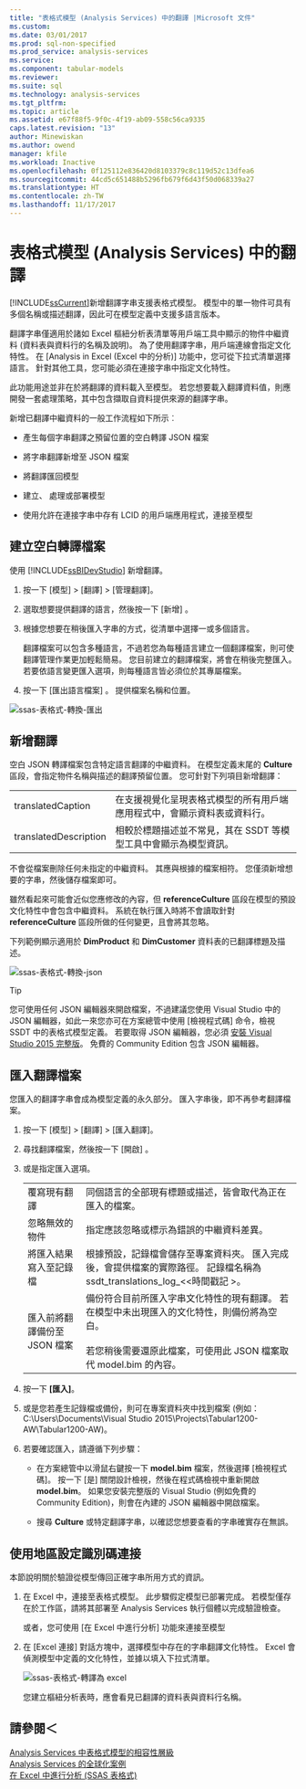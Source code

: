 ```yaml
---
title: "表格式模型 (Analysis Services) 中的翻譯 |Microsoft 文件"
ms.custom: 
ms.date: 03/01/2017
ms.prod: sql-non-specified
ms.prod_service: analysis-services
ms.service: 
ms.component: tabular-models
ms.reviewer: 
ms.suite: sql
ms.technology: analysis-services
ms.tgt_pltfrm: 
ms.topic: article
ms.assetid: e67f88f5-9f0c-4f19-ab09-558c56ca9335
caps.latest.revision: "13"
author: Minewiskan
ms.author: owend
manager: kfile
ms.workload: Inactive
ms.openlocfilehash: 0f125112e836420d8103379c8c119d52c13dfea6
ms.sourcegitcommit: 44cd5c651488b5296fb679f6d43f50d068339a27
ms.translationtype: HT
ms.contentlocale: zh-TW
ms.lasthandoff: 11/17/2017
---
```

# <a name="translations-in-tabular-models-analysis-services"></a>表格式模型 (Analysis Services) 中的翻譯
  [!INCLUDE[ssCurrent](../../includes/sscurrent-md.md)]新增翻譯字串支援表格式模型。 模型中的單一物件可具有多個名稱或描述翻譯，因此可在模型定義中支援多語言版本。  
  
 翻譯字串僅適用於諸如 Excel 樞紐分析表清單等用戶端工具中顯示的物件中繼資料 (資料表與資料行的名稱及說明)。  為了使用翻譯字串，用戶端連線會指定文化特性。 在 [Analysis in Excel (Excel 中的分析)] 功能中，您可從下拉式清單選擇語言。 針對其他工具，您可能必須在連接字串中指定文化特性。  
  
 此功能用途並非在於將翻譯的資料載入至模型。 若您想要載入翻譯資料值，則應開發一套處理策略，其中包含擷取自資料提供來源的翻譯字串。  
  
 新增已翻譯中繼資料的一般工作流程如下所示︰  
  
-   產生每個字串翻譯之預留位置的空白轉譯 JSON 檔案  
  
-   將字串翻譯新增至 JSON 檔案  
  
-   將翻譯匯回模型  
  
-   建立、 處理或部署模型  
  
-   使用允許在連接字串中存有 LCID 的用戶端應用程式，連接至模型  
  
## <a name="create-an-empty-translation-file"></a>建立空白轉譯檔案  
 使用 [!INCLUDE[ssBIDevStudio](../../includes/ssbidevstudio-md.md)] 新增翻譯。  
  
1.  按一下 [模型] > [翻譯] > [管理翻譯]。  
  
2.  選取想要提供翻譯的語言，然後按一下 [新增] 。  
  
3.  根據您想要在稍後匯入字串的方式，從清單中選擇一或多個語言。  
  
     翻譯檔案可以包含多種語言，不過若您為每種語言建立一個翻譯檔案，則可使翻譯管理作業更加輕鬆簡易。 您目前建立的翻譯檔案，將會在稍後完整匯入。 若要依語言變更匯入選項，則每種語言皆必須位於其專屬檔案。  
  
4.  按一下 [匯出語言檔案] 。  提供檔案名稱和位置。  
  
 ![ssas-表格式-轉換-匯出](../../analysis-services/tabular-models/media/ssas-tabular-translate-export.png "ssas-表格式-轉換-匯出")  
  
## <a name="add-translations"></a>新增翻譯  
 空白 JSON 轉譯檔案包含特定語言翻譯的中繼資料。 在模型定義末尾的 **Culture** 區段，會指定物件名稱與描述的翻譯預留位置。 您可針對下列項目新增翻譯：  
  
|||  
|-|-|  
|translatedCaption|在支援視覺化呈現表格式模型的所有用戶端應用程式中，會顯示資料表或資料行。|  
|translatedDescription|相較於標題描述並不常見，其在 SSDT 等模型工具中會顯示為模型資訊。|  
  
 不會從檔案刪除任何未指定的中繼資料。  其應與根據的檔案相符。 您僅須新增想要的字串，然後儲存檔案即可。  
  
 雖然看起來可能會近似您應修改的內容，但  **referenceCulture** 區段在模型的預設文化特性中會包含中繼資料。 系統在執行匯入時將不會讀取針對 **referenceCulture** 區段所做的任何變更，且會將其忽略。  
  
 下列範例顯示適用於 **DimProduct** 和 **DimCustomer** 資料表的已翻譯標題及描述。  
  
 ![ssas-表格式-轉換-json](../../analysis-services/tabular-models/media/ssas-tabular-translate-json.png "ssas-表格式-轉換-json")  
  
> [!TIP]  
>  您可使用任何 JSON 編輯器來開啟檔案，不過建議您使用 Visual Studio 中的 JSON 編輯器，如此一來您亦可在方案總管中使用 [檢視程式碼] 命令，檢視 SSDT 中的表格式模型定義。 若要取得 JSON 編輯器，您必須 [安裝 Visual Studio 2015 完整版](https://www.visualstudio.com/en-us/downloads/download-visual-studio-vs.aspx)。 免費的 Community Edition 包含 JSON 編輯器。  
  
## <a name="import-a-translation-file"></a>匯入翻譯檔案  
 您匯入的翻譯字串會成為模型定義的永久部分。 匯入字串後，即不再參考翻譯檔案。  
  
1.  按一下 [模型] > [翻譯] > [匯入翻譯]。  
  
2.  尋找翻譯檔案，然後按一下 [開啟] 。  
  
3.  或是指定匯入選項。  
  
    |||  
    |-|-|  
    |覆寫現有翻譯|同個語言的全部現有標題或描述，皆會取代為正在匯入的檔案。|  
    |忽略無效的物件|指定應該忽略或標示為錯誤的中繼資料差異。|  
    |將匯入結果寫入至記錄檔|根據預設，記錄檔會儲存至專案資料夾。 匯入完成後，會提供檔案的實際路徑。 記錄檔名稱為 ssdt_translations_log_<\<時間戳記 >。|  
    |匯入前將翻譯備份至 JSON 檔案|備份符合目前所匯入字串文化特性的現有翻譯。  若在模型中未出現匯入的文化特性，則備份將為空白。<br /><br /> 若您稍後需要還原此檔案，可使用此 JSON 檔案取代 model.bim 的內容。|  
  
4.  按一下 **[匯入]**。  
  
5.  或是您若產生記錄檔或備份，則可在專案資料夾中找到檔案 (例如：C:\Users\Documents\Visual Studio 2015\Projects\Tabular1200-AW\Tabular1200-AW)。  
  
6.  若要確認匯入，請遵循下列步驟：  
  
    -   在方案總管中以滑鼠右鍵按一下 **model.bim** 檔案，然後選擇 [檢視程式碼]。 按一下 [是] 關閉設計檢視，然後在程式碼檢視中重新開啟 **model.bim**。  如果您安裝完整版的 Visual Studio (例如免費的 Community Edition)，則會在內建的 JSON 編輯器中開啟檔案。  
  
    -   搜尋 **Culture** 或特定翻譯字串，以確認您想要查看的字串確實存在無誤。  
  
## <a name="connect-using-a-locale-identifier"></a>使用地區設定識別碼連接  
 本節說明關於驗證從模型傳回正確字串所用方式的資訊。  
  
1.  在 Excel 中，連接至表格式模型。 此步驟假定模型已部署完成。 若模型僅存在於工作區，請將其部署至 Analysis Services 執行個體以完成驗證檢查。  
  
     或者，您可使用 [在 Excel 中進行分析]  功能來連接至模型  
  
2.  在 [Excel 連接] 對話方塊中，選擇模型中存在的字串翻譯文化特性。 Excel 會偵測模型中定義的文化特性，並據以填入下拉式清單。  
  
     ![ssas-表格式-轉譯為 excel](../../analysis-services/tabular-models/media/ssas-tabular-translations-excel.png "ssas-表格式-轉譯為 excel")  
  
     您建立樞紐分析表時，應會看見已翻譯的資料表與資料行名稱。  
  
## <a name="see-also"></a>請參閱＜  
 [Analysis Services 中表格式模型的相容性層級](../../analysis-services/tabular-models/compatibility-level-for-tabular-models-in-analysis-services.md)   
 [Analysis Services 的全球化案例](../../analysis-services/globalization-scenarios-for-analysis-services.md)   
 [在 Excel 中進行分析 &#40;SSAS 表格式&#41;](../../analysis-services/tabular-models/analyze-in-excel-ssas-tabular.md)  
  
  
